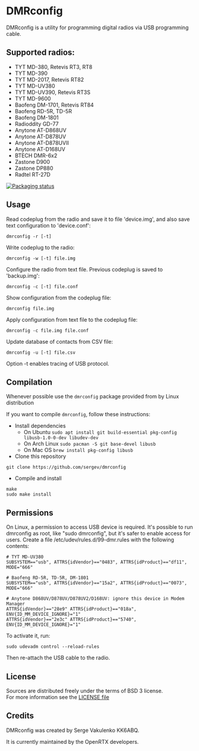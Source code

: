 # DMRconfig

DMRconfig is a utility for programming digital radios via USB programming cable.

## Supported radios:

 * TYT MD-380, Retevis RT3, RT8
 * TYT MD-390
 * TYT MD-2017, Retevis RT82
 * TYT MD-UV380
 * TYT MD-UV390, Retevis RT3S
 * TYT MD-9600
 * Baofeng DM-1701, Retevis RT84
 * Baofeng RD-5R, TD-5R
 * Baofeng DM-1801
 * Radioddity GD-77
 * Anytone AT-D868UV
 * Anytone AT-D878UV
 * Anytone AT-D878UVII
 * Anytone AT-D168UV
 * BTECH DMR-6x2
 * Zastone D900
 * Zastone DP880
 * Radtel RT-27D

[![Packaging status](https://repology.org/badge/vertical-allrepos/dmrconfig.svg)](https://repology.org/metapackage/dmrconfig/versions)

## Usage

Read codeplug from the radio and save it to file 'device.img',
and also save text configuration to 'device.conf':

    dmrconfig -r [-t]

Write codeplug to the radio:

    dmrconfig -w [-t] file.img

Configure the radio from text file.
Previous codeplug is saved to 'backup.img':

    dmrconfig -c [-t] file.conf

Show configuration from the codeplug file:

    dmrconfig file.img

Apply configuration from text file to the codeplug file:

    dmrconfig -c file.img file.conf

Update database of contacts from CSV file:

    dmrconfig -u [-t] file.csv

Option -t enables tracing of USB protocol.

## Compilation
Whenever possible use the `dmrconfig` package provided from by Linux distribution

If you want to compile `dmrconfig`, follow these instructions:
* Install dependencies
    * On Ubuntu `sudo apt install git build-essential pkg-config libusb-1.0-0-dev libudev-dev`
    * On Arch Linux `sudo pacman -S git base-devel libusb`
    * On Mac OS `brew install pkg-config libusb`
* Clone this repository
``` 
git clone https://github.com/sergev/dmrconfig
```
* Compile and install
```
make
sudo make install
```

## Permissions

On Linux, a permission to access USB device is required.
It's possible to run dmrconfig as root, like "sudo dmrconfig",
but it's safer to enable access for users.
Create a file /etc/udev/rules.d/99-dmr.rules with the following contents:

    # TYT MD-UV380
    SUBSYSTEM=="usb", ATTRS{idVendor}=="0483", ATTRS{idProduct}=="df11", MODE="666"

    # Baofeng RD-5R, TD-5R, DM-1801
    SUBSYSTEM=="usb", ATTRS{idVendor}=="15a2", ATTRS{idProduct}=="0073", MODE="666"

    # Anytone D868UV/D878UV/D878UV2/D168UV: ignore this device in Modem Manager
    ATTRS{idVendor}=="28e9" ATTRS{idProduct}=="018a", ENV{ID_MM_DEVICE_IGNORE}="1"
    ATTRS{idVendor}=="2e3c" ATTRS{idProduct}=="5740", ENV{ID_MM_DEVICE_IGNORE}="1"

To activate it, run:

    sudo udevadm control --reload-rules

Then re-attach the USB cable to the radio.

## License

Sources are distributed freely under the terms of BSD 3 license. \
For more information see the [LICENSE file](https://github.com/OpenRTX/dmrconfig/blob/master/LICENSE)

## Credits
DMRconfig was created by Serge Vakulenko KK6ABQ.

It is currently maintained by the OpenRTX developers.
